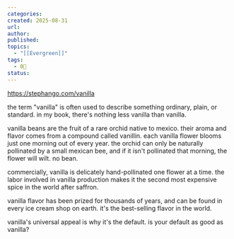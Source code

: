 ```yaml
---
categories:
created: 2025-08-31
url: 
author:
published: 
topics:
  - "[[Evergreen]]"
tags:
  - 0🌲
status:
---
```

https://stephango.com/vanilla

the term "vanilla" is often used to describe something ordinary, plain, or standard. in my book, there's nothing less vanilla than vanilla.

vanilla beans are the fruit of a rare orchid native to mexico. their aroma and flavor comes from a compound called vanillin. each vanilla flower blooms just one morning out of every year. the orchid can only be naturally pollinated by a small mexican bee, and if it isn't pollinated that morning, the flower will wilt. no bean.

commercially, vanilla is delicately hand-pollinated one flower at a time. the labor involved in vanilla production makes it the second most expensive spice in the world after saffron.

vanilla flavor has been prized for thousands of years, and can be found in every ice cream shop on earth. it's the best-selling flavor in the world.

vanilla's universal appeal is why it's the default. is your default as good as vanilla?